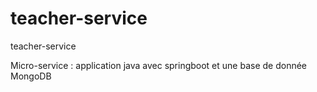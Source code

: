 # teacher-service
teacher-service

Micro-service : application java avec springboot et une base de donnée MongoDB
